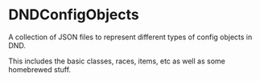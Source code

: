 # DNDConfigObjects

A collection of JSON files to represent different types of config objects in DND.

This includes the basic classes, races, items, etc as well as some homebrewed stuff.